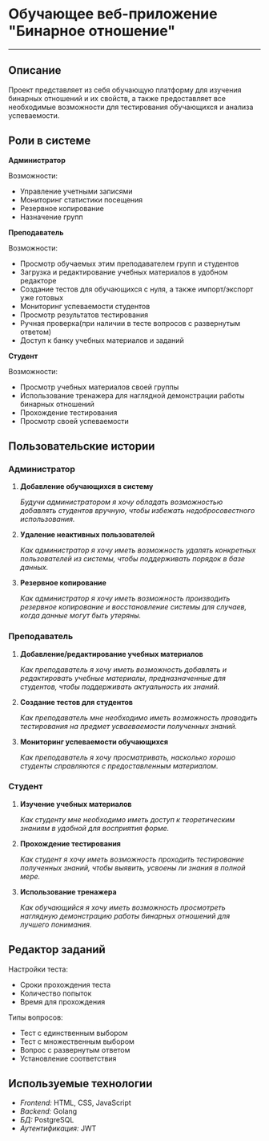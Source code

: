 # Обучающее веб-приложение "Бинарное отношение"

***
##  Описание
Проект представляет из себя обучающую платформу для изучения бинарных отношений и их свойств, а также предоставляет все необходимые возможности для тестирования обучающихся и анализа успеваемости.

## Роли в системе
**Администратор** 

Возможности:
* Управление учетными записями
* Мониторинг статистики посещения
* Резервное копирование
* Назначение групп

**Преподаватель**

Возможности:
* Просмотр обучаемых этим преподавателем групп и студентов
* Загрузка и редактирование учебных материалов в удобном редакторе 
* Создание тестов для обучающихся с нуля, а также импорт/экспорт уже готовых
* Мониторинг успеваемости студентов
* Просмотр результатов тестирования
* Ручная проверка(при наличии в тесте вопросов с развернутым ответом)
* Доступ к банку учебных материалов и заданий

**Студент**

Возможности:
* Просмотр учебных материалов своей группы
* Использование тренажера для наглядной демонстрации работы бинарных отношений
* Прохождение тестирования
* Просмотр своей успеваемости

## Пользовательские истории
### Администратор
1. **Добавление обучающихся в систему**

   _*Будучи администратором я хочу обладать возможностью добавлять студентов вручную, чтобы избежать недобросовестного использования.*_
2. **Удаление неактивных пользователей**

   _*Как администратор я хочу иметь возможность удалять конкретных пользователей из системы, чтобы поддерживать порядок в базе данных.*_
3. **Резервное копирование**

   _*Как администратор я хочу иметь возможность производить резервное копирование и восстановление системы для случаев, когда данные могут быть утеряны.*_

### Преподаватель
1. **Добавление/редактирование учебных материалов**

   _*Как преподаватель я хочу иметь возможность добавлять и редактировать учебные материалы, предназначенные для студентов, чтобы поддерживать актуальность их знаний.*_
2. **Создание тестов для студентов**

   _*Как преподаватель мне необходимо иметь возможность проводить тестирования на предмет усваеваемости полученных знаний.*_
3. **Мониторинг успеваемости обучающихся**

   _*Как преподаватель я хочу просматривать, насколько хорошо студенты справляются с предоставленным материалом.*_

### Студент
1. **Изучение учебных материалов**

   _*Как студенту мне необходимо иметь доступ к теоретическим знаниям в удобной для восприятия форме.*_
2. **Прохождение тестирования**

   _*Как студент я хочу иметь возможность проходить тестирование полученных знаний, чтобы выявить, усвоены ли знания в полной мере.*_
3. **Использование тренажера**

   _*Как обучающийся я хочу иметь возможность просмотреть наглядную демонстрацию работы бинарных отношений для лучшего понимания.*_

## Редактор заданий

Настройки теста:
* Сроки прохождения теста
* Количество попыток
* Время для прохождения

Типы вопросов:
* Тест с единственным выбором
* Тест с множественным выбором
* Вопрос с развернутым ответом
* Установление соответствия

## Используемые технологии

* _*Frontend:*_ HTML, CSS, JavaScript
* _*Backend:*_ Golang
* _*БД:*_ PostgreSQL
* _*Аутентификация:*_ JWT
